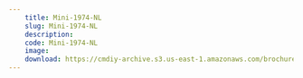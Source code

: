 ```yaml
---
    title: Mini-1974-NL
    slug: Mini-1974-NL
    description:
    code: Mini-1974-NL
    image:
    download: https://cmdiy-archive.s3.us-east-1.amazonaws.com/brochures/documents/Mini-1974-NL.pdf
---
```

<!-- Content of the page -->

##
        